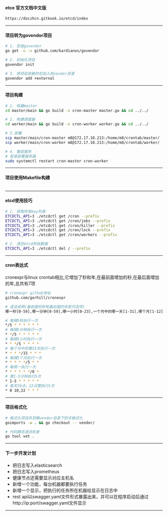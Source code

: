 #### etce 官方文档中文版
```bash
https://doczhcn.gitbook.io/etcd/index
```
---
#### 项目转为govendor项目
```bash
# 1. 安装govendor
go get -u -v github.com/kardianos/govendor

# 2. 初始化项目
govendor init

# 3. 把项目依赖的包加入到vendor目录
govendor add +external
```
---
#### 项目构建
```bash
# 1. 构建master
cd master/main && go build -o cron-master master.go && cd ../../

# 2. 构建调度器
cd worker/main && go build -o cron-worker worker.go && cd ../../

# 3.部署
scp master/main/cron-master m8@172.17.10.213:/home/m8/crontab/master/
scp worker/main/cron-worker m8@172.17.10.213:/home/m8/crontab/worker/

# 4. 重启服务
# 登录部署服务器
sudo systemctl restart cron-master cron-worker
```
---
#### 项目使用Makefile构建
```bash

```
---
#### etcd使用技巧
```bash
# 1. 获取所有key列表
ETCDCTL_API=3 ./etcdctl get /cron --prefix
ETCDCTL_API=3 ./etcdctl get /cron/jobs --prefix
ETCDCTL_API=3 ./etcdctl get /cron/killer --prefix
ETCDCTL_API=3 ./etcdctl get /cron/lock --prefix
ETCDCTL_API=3 ./etcdctl get /cron/workers --prefix

# 2. 清空etcd所有数据
ETCDCTL_API=3 ./etcdctl del / --prefix
```
---
#### cron表达式
cronexpr与linux crontab相比,它增加了秒和年,在最前面增加的秒,在最后面增加的年,总共有7项
```bash
# cronexpr github地址
github.com/gorhill/cronexpr

# 语法说明(最前面的秒和最后面的年是可选项)
哪一秒[0-59],哪一分钟[0-59],哪一小时[0-23],一个月中的哪一天[1-31],哪个月[1-12],一周中的星期几[0-6],哪一年[1970-2099]

# 每隔5秒执行一次
*/5 * * * * * *
# 每隔5分钟执行一次
* */5 * * * * *
# 每隔5小时执行一次
* * */5 * * * *
# 每个月中的第15天执行一次
* * * */15 * * *
# 每隔5个月执行一次
* * * * */5 * *
# 每周一执行一次
* * * * * */0 *
# 第1-5分钟执行5次
* 1-5 * * * * *
# 每天10点，22点整执行1次
* 0 10,22 * * *

```
---
#### 项目格式化
```bash
# 格式化项目并忽略vendor目录下的文格式化
goimports -w . && go checkout -- vendor/

# 代码静态语法检查
go tool vet .
```
---
#### 下一步开发计划
- 把日志写入elasticsearch
- 把日志写入prometheus
- 健康节点还需要显示对应主机名
- 新增一个功能，每台机器都要执行任务
- 新增一个显示，把执行的任务所在机器给显示在日志中
- rest api以swagger.yaml文件形式暴露出来，并可以在程序启动后通过http://ip:port/swagger.yaml文件显示
---